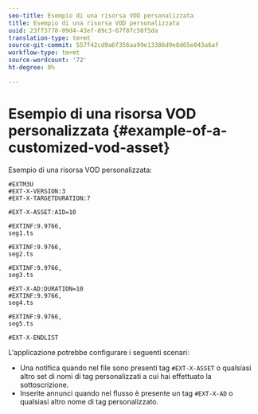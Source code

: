 ```yaml
---
seo-title: Esempio di una risorsa VOD personalizzata
title: Esempio di una risorsa VOD personalizzata
uuid: 23ff3778-09d4-43ef-89c3-67f8fc56f5da
translation-type: tm+mt
source-git-commit: 557f42cd9a6f356aa99e13386d9e8d65e043a6af
workflow-type: tm+mt
source-wordcount: '72'
ht-degree: 0%

---
```



# Esempio di una risorsa VOD personalizzata {#example-of-a-customized-vod-asset}

Esempio di una risorsa VOD personalizzata:

```
#EXTM3U
#EXT-X-VERSION:3
#EXT-X-TARGETDURATION:7
 
#EXT-X-ASSET:AID=10
 
#EXTINF:9.9766,
seg1.ts
 
#EXTINF:9.9766,
seg2.ts
 
#EXTINF:9.9766,
seg3.ts
 
#EXT-X-AD:DURATION=10
#EXTINF:9.9766,
seg4.ts
 
#EXTINF:9.9766,
seg5.ts
 
#EXT-X-ENDLIST
```

L&#39;applicazione potrebbe configurare i seguenti scenari:

* Una notifica quando nel file sono presenti tag `#EXT-X-ASSET` o qualsiasi altro set di nomi di tag personalizzati a cui hai effettuato la sottoscrizione.
* Inserite annunci quando nel flusso è presente un tag `#EXT-X-AD` o qualsiasi altro nome di tag personalizzato.

